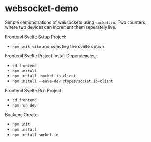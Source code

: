 # websocket-demo

Simple demonstrations of websockets using `socket.io`. Two counters, where two devices can increment them seperately live.

Frontend Svelte Setup Project:
  - `npm init vite` and selecting the svelte option

Frontend Svelte Project Install Dependencies:
  - `cd frontend`
  - `npm install`
  - `npm install  socket.io-client` 
  - `npm install --save-dev @types/socket.io-client`

Frontend Svelte Run Project:
  - `cd frontend`
  - `npm run dev`

Backend Create:
  - `npm init`
  - `npm install`
  - `npm install socket.io`
